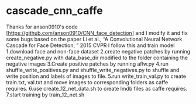 # cascade_cnn_caffe
Thanks for anson0910's code [https://github.com/anson0910/CNN_face_detection] and I modify it and fix some bugs
based on the paper Li et al., “A Convolutional Neural Network Cascade for Face Detection, ” 2015 CVPR
I follow this and train model
1.download face and non-face dataset
2.create negative patches by running create_negative.py with data_base_dir modified to the folder containing the negative images 
3.Create positive patches by running aflw.py
4.run shuffle_write_positives.py and shuffle_write_negatives.py to shuffle and write position and labels of images to file.
5.run write_train_val.py to create train.txt, val.txt and move images to corresponding folders as caffe requires.
6.use create_12_net_data.sh to create lmdb files as caffe requires.
7.start training by train_12_net.sh

